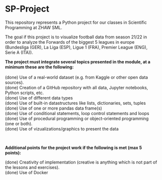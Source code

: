 # SP-Project
This repository represents a Python project for our classes in Scientific Programming at ZHAW SML. 

The goal if this project is to visualize football data from season 21/22 in order to analyze the Forwards of the biggest 5 leagues in europe (Bundesliga (GER), 
La Liga (ESP), Ligue 1 (FRA), Premier League (ENG), Serie A (ITA)).


<b>The project must integrate several topics presented in the module, at a minimum these are the following: <br/><br/></b>
(done) Use of a real-world dataset (e.g. from Kaggle or other open data sources).<br/>
(done) Creation of a GitHub repository with all data, Jupyter notebooks, Python scripts, etc.<br/>
(done) Use of different data types<br/>
(done) Use of built-in datastructures like lists, dictionaries, sets, tuples<br/>
(done) Use of one or more pandas data frame(s)<br/>
(done) Use of conditional statements, loop control statements and loops<br/>
(done) Use of procedural programming or object-oriented programming (one or both).<br/>
(done) Use of vizualizations/graphics to present the data<br/>

<br/>

<b>Additional points for the project work if the following is met (max 5 points):</b><br/>

(done) Creativity of implementation (creative is anything which is not part of the lessons and exercises).<br/>
(done) Use of Docker<br/>
